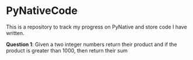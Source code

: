 # PyNativeCode
This is a repository to track my progress on PyNative and store code I have written. 

**Question 1**: Given a two integer numbers return their product and  if the product is greater than 1000, then return their sum
